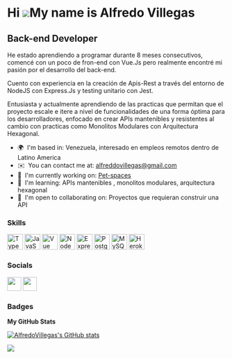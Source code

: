 Hi ![](https://user-images.githubusercontent.com/18350557/176309783-0785949b-9127-417c-8b55-ab5a4333674e.gif)My name is Alfredo Villegas
========================================================================================================================================

Back-end Developer
------------------

He estado aprendiendo a programar durante 8 meses consecutivos, comencé con un poco de fron-end con Vue.Js pero realmente encontré mi pasión por el desarrollo del back-end. 

Cuento con experiencia en la creación de Apis-Rest a través del entorno de NodeJS con Express.Js y testing unitario con Jest. 

Entusiasta y actualmente aprendiendo de las practicas que permitan que el proyecto escale e itere a nivel de funcionalidades de una forma óptima para los desarrolladores, enfocado en crear APIs mantenibles y resistentes al cambio con practicas como Monolitos Modulares con Arquitectura Hexagonal.

* 🌍  I'm based in: Venezuela, interesado en empleos remotos dentro de Latino America
* ✉️  You can contact me at: [alfreddovillegas@gmail.com](mailto:alfreddovillegas@gmail.com)
* 🚀  I'm currently working on: [Pet-spaces](http://https://pet-spaces-production.up.railway.app/api/docs)
* 🧠  I'm learning: APIs mantenibles , monolitos modulares, arquitectura hexagonal
* 🤝  I'm open to collaborating on: Proyectos que requieran construir una API

### Skills


<p align="left">
<a href="https://www.typescriptlang.org/" target="_blank" rel="noreferrer"><img src="https://raw.githubusercontent.com/danielcranney/readme-generator/main/public/icons/skills/typescript-colored.svg" width="36" height="36" alt="TypeScript" /></a>
<a href="https://developer.mozilla.org/en-US/docs/Web/JavaScript" target="_blank" rel="noreferrer"><img src="https://raw.githubusercontent.com/danielcranney/readme-generator/main/public/icons/skills/javascript-colored.svg" width="36" height="36" alt="JavaScript" /></a>
<a href="https://vuejs.org/" target="_blank" rel="noreferrer"><img src="https://raw.githubusercontent.com/danielcranney/readme-generator/main/public/icons/skills/vuejs-colored.svg" width="36" height="36" alt="Vue" /></a>
<a href="https://nodejs.org/en/" target="_blank" rel="noreferrer"><img src="https://raw.githubusercontent.com/danielcranney/readme-generator/main/public/icons/skills/nodejs-colored.svg" width="36" height="36" alt="NodeJS" /></a>
<a href="https://expressjs.com/" target="_blank" rel="noreferrer"><img src="https://raw.githubusercontent.com/danielcranney/readme-generator/main/public/icons/skills/express-colored-dark.svg" width="36" height="36" alt="Express" /></a>
<a href="https://www.postgresql.org/" target="_blank" rel="noreferrer"><img src="https://raw.githubusercontent.com/danielcranney/readme-generator/main/public/icons/skills/postgresql-colored.svg" width="36" height="36" alt="PostgreSQL" /></a>
<a href="https://www.mysql.com/" target="_blank" rel="noreferrer"><img src="https://raw.githubusercontent.com/danielcranney/readme-generator/main/public/icons/skills/mysql-colored.svg" width="36" height="36" alt="MySQL" /></a>
<a href="https://www.heroku.com/" target="_blank" rel="noreferrer"><img src="https://raw.githubusercontent.com/danielcranney/readme-generator/main/public/icons/skills/heroku-colored.svg" width="36" height="36" alt="Heroku" /></a>
</p>


### Socials

<p align="left"> <a href="https://www.github.com/AlfredoVillegas" target="_blank" rel="noreferrer"><img src="https://raw.githubusercontent.com/danielcranney/readme-generator/main/public/icons/socials/github-dark.svg" width="32" height="32" /></a> <a href="https://www.linkedin.com/in/alfredo-villegas-backend" target="_blank" rel="noreferrer"><img src="https://raw.githubusercontent.com/danielcranney/readme-generator/main/public/icons/socials/linkedin.svg" width="32" height="32" /></a></p>

### Badges

<b>My GitHub Stats</b>

<a href="http://www.github.com/AlfredoVillegas"><img src="https://github-readme-stats.vercel.app/api?username=AlfredoVillegas&show_icons=true&hide=&count_private=true&title_color=0891b2&text_color=ffffff&icon_color=0891b2&bg_color=1c1917&hide_border=true&show_icons=true" alt="AlfredoVillegas's GitHub stats" /></a>

<a href="http://www.github.com/AlfredoVillegas"><img src="https://github-readme-streak-stats.herokuapp.com/?user=AlfredoVillegas&stroke=ffffff&background=1c1917&ring=0891b2&fire=0891b2&currStreakNum=ffffff&currStreakLabel=0891b2&sideNums=ffffff&sideLabels=ffffff&dates=ffffff&hide_border=true" /></a>
